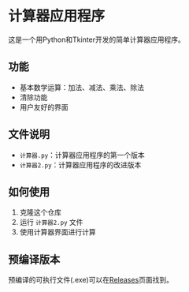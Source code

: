 # 计算器应用程序

这是一个用Python和Tkinter开发的简单计算器应用程序。

## 功能

- 基本数学运算：加法、减法、乘法、除法
- 清除功能
- 用户友好的界面

## 文件说明

- `计算器.py`：计算器应用程序的第一个版本
- `计算器2.py`：计算器应用程序的改进版本

## 如何使用

1. 克隆这个仓库
2. 运行 `计算器2.py` 文件
3. 使用计算器界面进行计算

## 预编译版本

预编译的可执行文件(.exe)可以在[Releases](https://github.com/EthanChan050430/calculator/releases)页面找到。